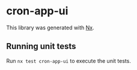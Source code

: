 # cron-app-ui

This library was generated with [Nx](https://nx.dev).

## Running unit tests

Run `nx test cron-app-ui` to execute the unit tests.

